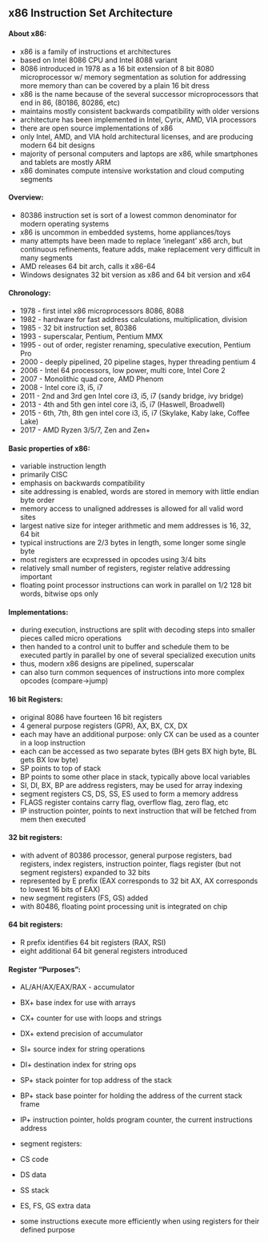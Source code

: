 ## x86 Instruction Set Architecture

#### About x86:
* x86 is a family of instructions et architectures
* based on Intel 8086 CPU and Intel 8088 variant
* 8086 introduced in 1978 as a 16 bit extension of 8 bit 8080 microprocessor w/ memory segmentation as solution for addressing more memory than can be covered by a plain 16 bit dress
* x86 is the name because of the several successor microprocessors that end in 86, (80186, 80286, etc)
* maintains mostly consistent backwards compatibility with older versions
* architecture has been implemented in Intel, Cyrix, AMD, VIA processors
* there are open source implementations of x86
* only Intel, AMD, and VIA hold architectural licenses, and are producing modern 64 bit designs
* majority of personal computers and laptops are x86, while smartphones and tablets are mostly ARM
* x86 dominates compute intensive workstation and cloud computing segments

#### Overview:
* 80386 instruction set is sort of a lowest common denominator for modern operating systems
* x86 is uncommon in embedded systems, home appliances/toys
* many attempts have been made to replace ‘inelegant’ x86 arch, but continuous refinements, feature adds, make replacement very difficult in many segments
* AMD releases 64 bit arch, calls it x86-64
* Windows designates 32 bit version as x86 and 64 bit version and x64

#### Chronology:
* 1978 - first intel x86 microprocessors 8086, 8088
* 1982 - hardware for fast address calculations, multiplication, division
* 1985 - 32 bit instruction set, 80386
* 1993 - superscalar, Pentium, Pentium MMX
* 1995 - out of order, register renaming, speculative execution, Pentium Pro
* 2000 - deeply pipelined, 20 pipeline stages, hyper threading pentium 4
* 2006 - Intel 64 processors, low power, multi core, Intel Core 2
* 2007 - Monolithic quad core, AMD Phenom
* 2008 - Intel core i3, i5, i7
* 2011 - 2nd and 3rd gen Intel core i3, i5, i7 (sandy bridge, ivy bridge)
* 2013 - 4th and 5th gen intel core i3, i5, i7 (Haswell, Broadwell)
* 2015 - 6th, 7th, 8th gen intel core i3, i5, i7 (Skylake, Kaby lake, Coffee Lake)
* 2017 - AMD Ryzen 3/5/7, Zen and Zen+

#### Basic properties of x86:
* variable instruction length
* primarily CISC
* emphasis on backwards compatibility
* site addressing is enabled, words are stored in memory with little endian byte order
* memory access to unaligned addresses is allowed for all valid word sites
* largest native size for integer arithmetic and mem addresses is 16, 32, 64 bit
* typical instructions are 2/3 bytes in length, some longer some single byte
* most registers are ecxpressed in opcodes using 3/4 bits
* relatively small number of registers, register relative addressing important
* floating point processor instructions can work in parallel on 1/2 128 bit words, bitwise ops only


#### Implementations:
* during execution, instructions are split with decoding  steps into smaller pieces called micro operations
* then handed to a control unit to buffer and schedule them to be executed partly in parallel by one of several specialized execution units
* thus, modern x86 designs are pipelined, superscalar
* can also turn common sequences of instructions into more complex opcodes (compare->jump)

#### 16 bit Registers:
* original 8086 have fourteen 16 bit registers
* 4 general purpose registers (GPR), AX, BX, CX, DX
* each may have an additional purpose: only CX can be used as a counter in a loop instruction
* each can be accessed as two separate bytes (BH gets BX high byte, BL gets BX low byte)
* SP points to top of stack
* BP points to some other place in stack, typically above local variables
* SI, DI, BX, BP are address registers, may be used for array indexing
* segment registers CS, DS, SS, ES used to form a memory address
* FLAGS register contains carry flag, overflow flag, zero flag, etc
* IP instruction pointer, points to next instruction that will be fetched from mem then executed

#### 32 bit registers:
* with advent of 80386 processor, general purpose registers, bad registers, index registers, instruction pointer, flags register (but not segment registers) expanded to 32 bits
* represented by E prefix (EAX corresponds to 32 bit AX, AX corresponds to lowest 16 bits of EAX)
* new segment registers (FS, GS) added
* with 80486, floating point processing unit is integrated on chip

#### 64 bit registers:
* R prefix identifies 64 bit registers (RAX, RSI)
* eight additional 64 bit general registers introduced

#### Register “Purposes”:
* AL/AH/AX/EAX/RAX - accumulator
* BX+ base index for use with arrays
* CX+ counter for use with loops and strings
* DX+ extend precision of accumulator
* SI+ source index for string operations
* DI+ destination index for string ops
* SP+ stack pointer for top address of the stack
* BP+ stack base pointer for holding the address of the current stack frame
* IP+ instruction pointer, holds program counter, the current instructions address
* segment registers:
* CS code
* DS data
* SS stack
* ES, FS, GS extra data

* some instructions execute more efficiently when using registers for their defined purpose
